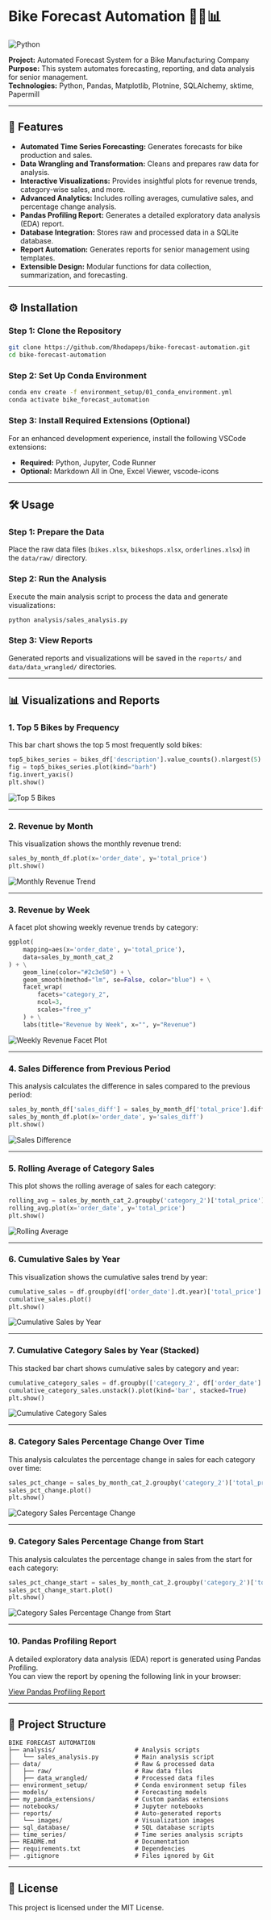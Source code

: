 # Bike Forecast Automation 🚴‍♂️📊

![Python](https://img.shields.io/badge/language-Python-blue.svg)

**Project:** Automated Forecast System for a Bike Manufacturing Company  
**Purpose:** This system automates forecasting, reporting, and data analysis for senior management.  
**Technologies:** Python, Pandas, Matplotlib, Plotnine, SQLAlchemy, sktime, Papermill  

---

## 📌 Features

- **Automated Time Series Forecasting:** Generates forecasts for bike production and sales.
- **Data Wrangling and Transformation:** Cleans and prepares raw data for analysis.
- **Interactive Visualizations:** Provides insightful plots for revenue trends, category-wise sales, and more.
- **Advanced Analytics:** Includes rolling averages, cumulative sales, and percentage change analysis.
- **Pandas Profiling Report:** Generates a detailed exploratory data analysis (EDA) report.
- **Database Integration:** Stores raw and processed data in a SQLite database.
- **Report Automation:** Generates reports for senior management using templates.
- **Extensible Design:** Modular functions for data collection, summarization, and forecasting.

---

## ⚙️ Installation

### Step 1: Clone the Repository

```sh
git clone https://github.com/Rhodapeps/bike-forecast-automation.git
cd bike-forecast-automation
```

### Step 2: Set Up Conda Environment

```sh
conda env create -f environment_setup/01_conda_environment.yml
conda activate bike_forecast_automation
```

### Step 3: Install Required Extensions (Optional)

For an enhanced development experience, install the following VSCode extensions:

- **Required:** Python, Jupyter, Code Runner
- **Optional:** Markdown All in One, Excel Viewer, vscode-icons

---

## 🛠 Usage

### Step 1: Prepare the Data

Place the raw data files (`bikes.xlsx`, `bikeshops.xlsx`, `orderlines.xlsx`) in the `data/raw/` directory.

### Step 2: Run the Analysis

Execute the main analysis script to process the data and generate visualizations:

```sh
python analysis/sales_analysis.py
```

### Step 3: View Reports

Generated reports and visualizations will be saved in the `reports/` and `data/data_wrangled/` directories.

---

## 📊 Visualizations and Reports

### 1. **Top 5 Bikes by Frequency**

This bar chart shows the top 5 most frequently sold bikes:

```python
top5_bikes_series = bikes_df['description'].value_counts().nlargest(5)
fig = top5_bikes_series.plot(kind="barh")
fig.invert_yaxis()
plt.show()
```

![Top 5 Bikes](reports/images/top_5_bikes_series.png)

---

### 2. **Revenue by Month**

This visualization shows the monthly revenue trend:

```python
sales_by_month_df.plot(x='order_date', y='total_price')
plt.show()
```

![Monthly Revenue Trend](reports/images/revenue_by_month.png)

---

### 3. **Revenue by Week**

A facet plot showing weekly revenue trends by category:

```python
ggplot(
    mapping=aes(x='order_date', y='total_price'),
    data=sales_by_month_cat_2
) + \
    geom_line(color="#2c3e50") + \
    geom_smooth(method="lm", se=False, color="blue") + \
    facet_wrap(
        facets="category_2",
        ncol=3,
        scales="free_y"
    ) + \
    labs(title="Revenue by Week", x="", y="Revenue")
```

![Weekly Revenue Facet Plot](reports/images/revenue_by_week.png)

---

### 4. **Sales Difference from Previous Period**

This analysis calculates the difference in sales compared to the previous period:

```python
sales_by_month_df['sales_diff'] = sales_by_month_df['total_price'].diff()
sales_by_month_df.plot(x='order_date', y='sales_diff')
plt.show()
```

![Sales Difference](reports/images/sales_difference_from_previous_period.png)

---

### 5. **Rolling Average of Category Sales**

This plot shows the rolling average of sales for each category:

```python
rolling_avg = sales_by_month_cat_2.groupby('category_2')['total_price'].rolling(window=4).mean().reset_index()
rolling_avg.plot(x='order_date', y='total_price')
plt.show()
```

![Rolling Average](reports/images/rolling_average_category_sales.png)

---

### 6. **Cumulative Sales by Year**

This visualization shows the cumulative sales trend by year:

```python
cumulative_sales = df.groupby(df['order_date'].dt.year)['total_price'].cumsum()
cumulative_sales.plot()
plt.show()
```

![Cumulative Sales by Year](reports/images/cumulative_sales_by_year.png)

---

### 7. **Cumulative Category Sales by Year (Stacked)**

This stacked bar chart shows cumulative sales by category and year:

```python
cumulative_category_sales = df.groupby(['category_2', df['order_date'].dt.year])['total_price'].cumsum()
cumulative_category_sales.unstack().plot(kind='bar', stacked=True)
plt.show()
```

![Cumulative Category Sales](reports/images/cumulative_category_sales_by_year_stacked.png)

---

### 8. **Category Sales Percentage Change Over Time**

This analysis calculates the percentage change in sales for each category over time:

```python
sales_pct_change = sales_by_month_cat_2.groupby('category_2')['total_price'].pct_change()
sales_pct_change.plot()
plt.show()
```

![Category Sales Percentage Change](reports/images/category_sales_percentage_change_over_time.png)

---

### 9. **Category Sales Percentage Change from Start**

This analysis calculates the percentage change in sales from the start for each category:

```python
sales_pct_change_start = sales_by_month_cat_2.groupby('category_2')['total_price'].apply(lambda x: x / x.iloc[0] - 1)
sales_pct_change_start.plot()
plt.show()
```

![Category Sales Percentage Change from Start](reports/images/category_sales_percentage_change_from_start.png)

---

### 10. **Pandas Profiling Report**

A detailed exploratory data analysis (EDA) report is generated using Pandas Profiling.  
You can view the report by opening the following link in your browser:

[View Pandas Profiling Report]([http://](http://127.0.0.1:3000/reports/profile_report.html))

---

## 📂 Project Structure

```text
BIKE FORECAST AUTOMATION
├── analysis/                      # Analysis scripts
│   └── sales_analysis.py          # Main analysis script
├── data/                          # Raw & processed data
│   ├── raw/                       # Raw data files
│   ├── data_wrangled/             # Processed data files
├── environment_setup/             # Conda environment setup files
├── models/                        # Forecasting models
├── my_panda_extensions/           # Custom pandas extensions
├── notebooks/                     # Jupyter notebooks
├── reports/                       # Auto-generated reports
│   └── images/                    # Visualization images
├── sql_database/                  # SQL database scripts
├── time_series/                   # Time series analysis scripts
├── README.md                      # Documentation
├── requirements.txt               # Dependencies
├── .gitignore                     # Files ignored by Git
```

---

## 📄 License

This project is licensed under the MIT License.
